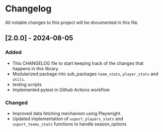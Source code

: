 # Changelog

All notable changes to this project will be documented in this file.

## [2.0.0] - 2024-08-05

### Added

- This CHANGELOG file to start keeping track of the changes that happens in this library.
- Modularized package into sub_packages `team_stats`, `player_stats` and `utils`.
- testing scripts
- Implemented pytest in Github Actions workflow

### Changed

- Improved data fetching mechanism using Playwright.
- Updated implementation of `usport_players_stats` and `usport_teams_stats` functions to handle season_options

